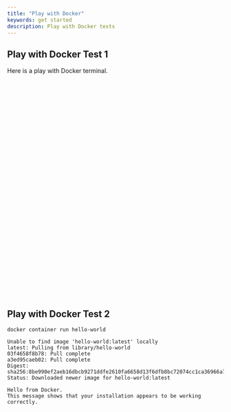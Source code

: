 ```yaml
---
title: "Play with Docker"
keywords: get started
description: Play with Docker tests
---
```


## Play with Docker Test 1

Here is a play with Docker terminal.

<div id="myTerm" style="width 500px; height: 500px;"></div>
<script src="https://rawgit.com/play-with-docker/sdk/master/dist/pwd.js"></script>
<script>
    pwd.newSession([{selector: '#myTerm'}]);
</script>


## Play with Docker Test 2

```.term1
docker container run hello-world
```
```
Unable to find image 'hello-world:latest' locally
latest: Pulling from library/hello-world
03f4658f8b78: Pull complete
a3ed95caeb02: Pull complete
Digest: sha256:8be990ef2aeb16dbcb9271ddfe2610fa6658d13f6dfb8bc72074cc1ca36966a7
Status: Downloaded newer image for hello-world:latest

Hello from Docker.
This message shows that your installation appears to be working correctly.
```
